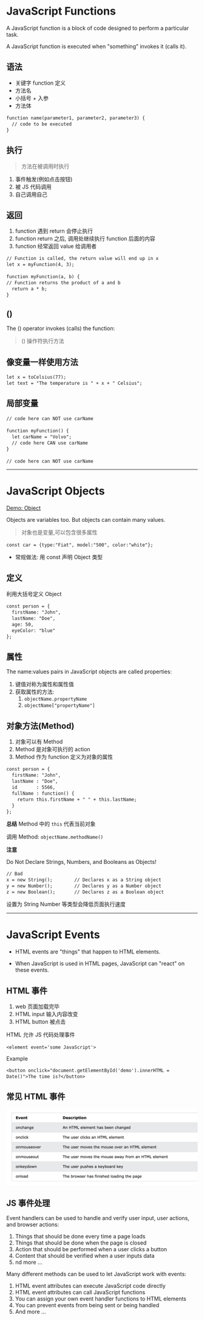 # JavaScript Functions

A JavaScript function is a block of code designed to perform a particular task.

A JavaScript function is executed when "something" invokes it (calls it).

## 语法

- 关键字 function 定义
- 方法名
- 小括号 + 入参
- 方法体

```
function name(parameter1, parameter2, parameter3) {
  // code to be executed
}
```

## 执行

> 方法在被调用时执行

1. 事件触发(例如点击按钮)
2. 被 JS 代码调用
3. 自己调用自己

## 返回

1. function 遇到 return 会停止执行
2. function return 之后, 调用处继续执行 function 后面的内容
3. function 经常返回 value 给调用者

```
// Function is called, the return value will end up in x
let x = myFunction(4, 3);

function myFunction(a, b) {
// Function returns the product of a and b
  return a * b;
}
```

## () 

The () operator invokes (calls) the function:

> () 操作符执行方法

## 像变量一样使用方法

```
let x = toCelsius(77);
let text = "The temperature is " + x + " Celsius";
```

## 局部变量

```
// code here can NOT use carName

function myFunction() {
  let carName = "Volvo";
  // code here CAN use carName
}

// code here can NOT use carName
```

---

# JavaScript Objects

[Demo: Object](demo/js_object.html)

Objects are variables too. But objects can contain many values.

> 对象也是变量,可以包含很多属性

`const car = {type:"Fiat", model:"500", color:"white"};`

- 常规做法: 用 const 声明 Object 类型

## 定义

利用大括号定义 Object

```
const person = {
  firstName: "John",
  lastName: "Doe",
  age: 50,
  eyeColor: "blue"
};
```

## 属性

The name:values pairs in JavaScript objects are called properties:

1. 键值对称为属性和属性值
2. 获取属性的方法: 
   1. `objectName.propertyName` 
   2. `objectName["propertyName"]`


## 对象方法(Method)

1. 对象可以有 Method
2. Method 是对象可执行的 action
3. Method 作为 function 定义为对象的属性

```
const person = {
  firstName: "John",
  lastName : "Doe",
  id       : 5566,
  fullName : function() {
    return this.firstName + " " + this.lastName;
  }
};
```

**总结**
Method 中的 `this` 代表当前对象

调用 Method: `objectName.methodName()`


**注意**

Do Not Declare Strings, Numbers, and Booleans as Objects!

```
// Bad
x = new String();        // Declares x as a String object
y = new Number();        // Declares y as a Number object
z = new Boolean();       // Declares z as a Boolean object
```

设置为 String Number 等类型会降低页面执行速度

---

# JavaScript Events

- HTML events are "things" that happen to HTML elements.

- When JavaScript is used in HTML pages, JavaScript can "react" on these events.

## HTML 事件

1. web 页面加载完毕
2. HTML input 输入内容改变
3. HTML button 被点击

HTML 允许 JS 代码处理事件

`<element event='some JavaScript'>`

Example
```
<button onclick="document.getElementById('demo').innerHTML = Date()">The time is?</button>
```

## 常见 HTML 事件

<img src='img/img_html_event.png'>


## JS 事件处理

Event handlers can be used to handle and verify user input, user actions, and browser actions:

1. Things that should be done every time a page loads
2. Things that should be done when the page is closed
3. Action that should be performed when a user clicks a button
4. Content that should be verified when a user inputs data
5. nd more ...

Many different methods can be used to let JavaScript work with events:

1. HTML event attributes can execute JavaScript code directly
2. HTML event attributes can call JavaScript functions
3. You can assign your own event handler functions to HTML elements
4. You can prevent events from being sent or being handled
5. And more ...
